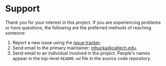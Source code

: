 Support
=======

Thank you for your interest in this project. If you are experiencing problems or have questions, the following are the preferred methods of reaching someone:

1. Report a new issue using the [issue tracker](https://github.com/mhucka/emacs-hacks/issues).
2. Send email to the primary maintainer: [mhucka@caltech.edu](mhucka@caltech.edu).
3. Send email to an individual involved in the project. People's names appear in the top-level `README.md` file in the source code repository.
